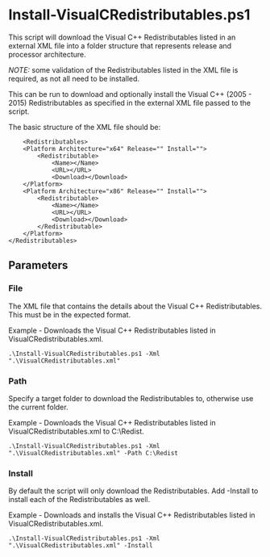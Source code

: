 # Install-VisualCRedistributables.ps1
This script will download the Visual C++ Redistributables listed in an external XML file into a folder structure that represents release and processor architecture.

*NOTE:* some validation of the Redistributables listed in the XML file is required, as not all need to be installed.

This can be run to download and optionally install the Visual C++ (2005 - 2015) Redistributables as specified in the external XML file passed to the script.

The basic structure of the XML file should be:

        <Redistributables>
        <Platform Architecture="x64" Release="" Install="">
            <Redistributable>
                <Name></Name>
                <URL></URL>
                <Download></Download>
        </Platform>
        <Platform Architecture="x86" Release="" Install="">
            <Redistributable>
                <Name></Name>
                <URL></URL>
                <Download></Download>
            </Redistributable>
        </Platform>
    </Redistributables>

## Parameters
### File
The XML file that contains the details about the Visual C++ Redistributables. This must be in the expected format.

Example - Downloads the Visual C++ Redistributables listed in VisualCRedistributables.xml.

```.\Install-VisualCRedistributables.ps1 -Xml ".\VisualCRedistributables.xml"```

### Path
Specify a target folder to download the Redistributables to, otherwise use the current folder.

Example - Downloads the Visual C++ Redistributables listed in VisualCRedistributables.xml to C:\Redist.

```.\Install-VisualCRedistributables.ps1 -Xml ".\VisualCRedistributables.xml" -Path C:\Redist```


### Install
By default the script will only download the Redistributables. Add -Install to install each of the Redistributables as well.

Example - Downloads and installs the Visual C++ Redistributables listed in VisualCRedistributables.xml.

```.\Install-VisualCRedistributables.ps1 -Xml ".\VisualCRedistributables.xml" -Install```



